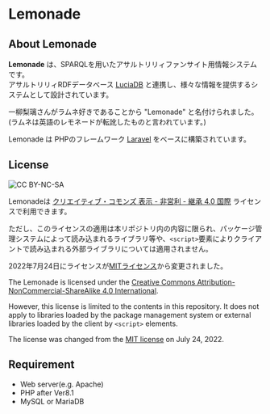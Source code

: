 # Lemonade

## About Lemonade

**Lemonade** は、SPARQLを用いたアサルトリリィファンサイト用情報システムです。  
アサルトリリィRDFデータベース [LuciaDB](https://github.com/Assault-Lily/LuciaDB) と連携し、様々な情報を提供するシステムとして設計されています。

一柳梨璃さんがラムネ好きであることから "Lemonade" と名付けられました。  
(ラムネは英語のレモネードが転訛したものと言われています。)

Lemonade は PHPのフレームワーク [Laravel](https://laravel.com/) をベースに構築されています。

## License

![CC BY-NC-SA](https://licensebuttons.net/l/by-nc-sa/4.0/88x31.png)

Lemonadeは [クリエイティブ・コモンズ 表示 - 非営利 - 継承 4.0 国際](https://creativecommons.org/licenses/by-nc-sa/4.0/deed.ja) ライセンスで利用できます。

ただし、このライセンスの適用は本リポジトリ内の内容に限られ、パッケージ管理システムによって読み込まれるライブラリ等や、`<script>`要素によりクライアントで読み込まれる外部ライブラリについては適用されません。

2022年7月24日にライセンスが[MITライセンス](https://opensource.org/licenses/MIT)から変更されました。

The Lemonade is licensed under the [Creative Commons Attribution-NonCommercial-ShareAlike 4.0 International](https://creativecommons.org/licenses/by-nc-sa/4.0/deed).

However, this license is limited to the contents in this repository. It does not apply to libraries loaded by the package management system or external libraries loaded by the client by `<script>` elements.

The license was changed from the [MIT license](https://opensource.org/licenses/MIT) on July 24, 2022.

## Requirement

* Web server(e.g. Apache)
* PHP after Ver8.1
* MySQL or MariaDB
